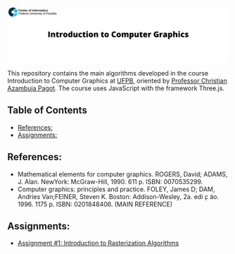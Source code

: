 <p align="center">
  <img src="assets/banner_cg.png" >
</p>

This repository contains the main algorithms developed in the course Introduction to Computer Graphics at [UFPB](https://www.ufpb.br), oriented by [Professor Christian Azambuja Pagot](http://buscatextual.cnpq.br/buscatextual/visualizacv.do?id=K4792938P3). The course uses JavaScript with the framework Three.js. 

## Table of Contents
- [References:](#references)
- [Assignments:](#assignments)

## References:
- Mathematical elements for computer graphics.  ROGERS, David; ADAMS, J. Alan.  NewYork:  McGraw-Hill, 1990.  611 p.  ISBN: 0070535299.
- Computer  graphics:   principles  and  practice.   FOLEY,  James  D;  DAM,  Andries  Van;FEINER, Steven K. Boston:  Addison-Wesley, 2a.  edi ̧c ̃ao.  1996.  1175 p.  ISBN: 0201848406. (MAIN REFERENCE)

## Assignments:
 - [Assignment #1: Introduction to Rasterization Algorithms](https://github.com/mateustosta/computer-graphics/tree/master/Assignment%20%231/bresenham-line-algorithm)